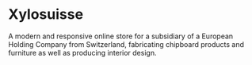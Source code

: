 # Xylosuisse
A modern and responsive online store for a  subsidiary of a European Holding Company from Switzerland, fabricating chipboard products and furniture as well as producing interior design.
